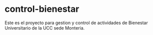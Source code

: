 # control-bienestar

Este es el proyecto para gestion y control de actividades de Bienestar Universitario de la UCC sede Monteria.
